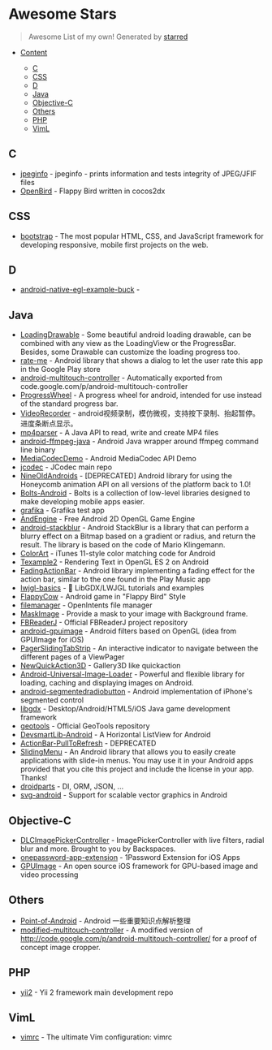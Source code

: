 # Awesome Stars

> Awesome List of my own!  Generated by [starred](https://github.com/maguowei/starred)


- [Content](#starred)


    - [C](#c)
    - [CSS](#css)
    - [D](#d)
    - [Java](#java)
    - [Objective-C](#objective-c)
    - [Others](#others)
    - [PHP](#php)
    - [VimL](#viml)

## C

* [jpeginfo](https://github.com/tjko/jpeginfo) - jpeginfo - prints information and tests integrity of JPEG/JFIF files
* [OpenBird](https://github.com/crosslife/OpenBird) - Flappy Bird written in cocos2dx

## CSS

* [bootstrap](https://github.com/twbs/bootstrap) - The most popular HTML, CSS, and JavaScript framework for developing responsive, mobile first projects on the web.

## D

* [android-native-egl-example-buck](https://github.com/wwlinx/android-native-egl-example-buck) - 

## Java

* [LoadingDrawable](https://github.com/dinuscxj/LoadingDrawable) - Some beautiful android loading drawable, can be combined with any view as the LoadingView or the ProgressBar. Besides, some Drawable can customize the loading progress too.
* [rate-me](https://github.com/androidsx/rate-me) - Android library that shows a dialog to let the user rate this app in the Google Play store
* [android-multitouch-controller](https://github.com/lukehutch/android-multitouch-controller) - Automatically exported from code.google.com/p/android-multitouch-controller
* [ProgressWheel](https://github.com/Todd-Davies/ProgressWheel) - A progress wheel for android, intended for use instead of the standard progress bar.
* [VideoRecorder](https://github.com/qdrzwd/VideoRecorder) - android视频录制，模仿微视，支持按下录制、抬起暂停。进度条断点显示。
* [mp4parser](https://github.com/gbildson/mp4parser) - A Java API to read, write and create MP4 files
* [android-ffmpeg-java](https://github.com/guardianproject/android-ffmpeg-java) - Android Java wrapper around ffmpeg command line binary
* [MediaCodecDemo](https://github.com/vecio/MediaCodecDemo) - Android MediaCodec API Demo
* [jcodec](https://github.com/jcodec/jcodec) - JCodec main repo
* [NineOldAndroids](https://github.com/JakeWharton/NineOldAndroids) - [DEPRECATED] Android library for using the Honeycomb animation API on all versions of the platform back to 1.0!
* [Bolts-Android](https://github.com/BoltsFramework/Bolts-Android) - Bolts is a collection of low-level libraries designed to make developing mobile apps easier.
* [grafika](https://github.com/google/grafika) - Grafika test app
* [AndEngine](https://github.com/huchenme/AndEngine) - Free Android 2D OpenGL Game Engine
* [android-stackblur](https://github.com/kikoso/android-stackblur) - Android StackBlur is a library that can perform a blurry effect on a Bitmap based on a gradient or radius, and return the result. The library is based on the code of Mario Klingemann.
* [ColorArt](https://github.com/MichaelEvans/ColorArt) - iTunes 11-style color matching code for Android
* [Texample2](https://github.com/d3alek/Texample2) - Rendering Text in OpenGL ES 2 on Android
* [FadingActionBar](https://github.com/ManuelPeinado/FadingActionBar) - Android library implementing a fading effect for the action bar, similar to the one found in the Play Music app
* [lwjgl-basics](https://github.com/mattdesl/lwjgl-basics) - :wrench: LibGDX/LWJGL tutorials and examples
* [FlappyCow](https://github.com/cubei/FlappyCow) - Android game in "Flappy Bird" Style
* [filemanager](https://github.com/openintents/filemanager) - OpenIntents file manager
* [MaskImage](https://github.com/hotveryspicy/MaskImage) - Provide a mask to your image with Background frame.
* [FBReaderJ](https://github.com/geometer/FBReaderJ) - Official FBReaderJ project repository
* [android-gpuimage](https://github.com/CyberAgent/android-gpuimage) - Android filters based on OpenGL (idea from GPUImage for iOS)
* [PagerSlidingTabStrip](https://github.com/astuetz/PagerSlidingTabStrip) - An interactive indicator to navigate between the different pages of a ViewPager
* [NewQuickAction3D](https://github.com/lorensiuswlt/NewQuickAction3D) - Gallery3D like quickaction
* [Android-Universal-Image-Loader](https://github.com/nostra13/Android-Universal-Image-Loader) - Powerful and flexible library for loading, caching and displaying images on Android.
* [android-segmentedradiobutton](https://github.com/vinc3m1/android-segmentedradiobutton) - Android implementation of iPhone's segmented control
* [libgdx](https://github.com/libgdx/libgdx) - Desktop/Android/HTML5/iOS Java game development framework
* [geotools](https://github.com/geotools/geotools) - Official GeoTools repository
* [DevsmartLib-Android](https://github.com/dinocore1/DevsmartLib-Android) - A Horizontal ListView for Android
* [ActionBar-PullToRefresh](https://github.com/chrisbanes/ActionBar-PullToRefresh) - DEPRECATED
* [SlidingMenu](https://github.com/jfeinstein10/SlidingMenu) - An Android library that allows you to easily create applications with slide-in menus. You may use it in your Android apps provided that you cite this project and include the license in your app. Thanks!
* [droidparts](https://github.com/yanchenko/droidparts) - DI, ORM, JSON, ...
* [svg-android](https://github.com/pents90/svg-android) - Support for scalable vector graphics in Android

## Objective-C

* [DLCImagePickerController](https://github.com/gobackspaces/DLCImagePickerController) - ImagePickerController with live filters, radial blur and more. Brought to you by Backspaces.
* [onepassword-app-extension](https://github.com/AgileBits/onepassword-app-extension) - 1Password Extension for iOS Apps
* [GPUImage](https://github.com/BradLarson/GPUImage) - An open source iOS framework for GPU-based image and video processing

## Others

* [Point-of-Android](https://github.com/FX-Max/Point-of-Android) - Android 一些重要知识点解析整理
* [modified-multitouch-controller](https://github.com/wsanville/modified-multitouch-controller) - A modified version of http://code.google.com/p/android-multitouch-controller/ for a proof of concept image cropper.

## PHP

* [yii2](https://github.com/yiisoft/yii2) - Yii 2 framework main development repo

## VimL

* [vimrc](https://github.com/amix/vimrc) - The ultimate Vim configuration: vimrc

